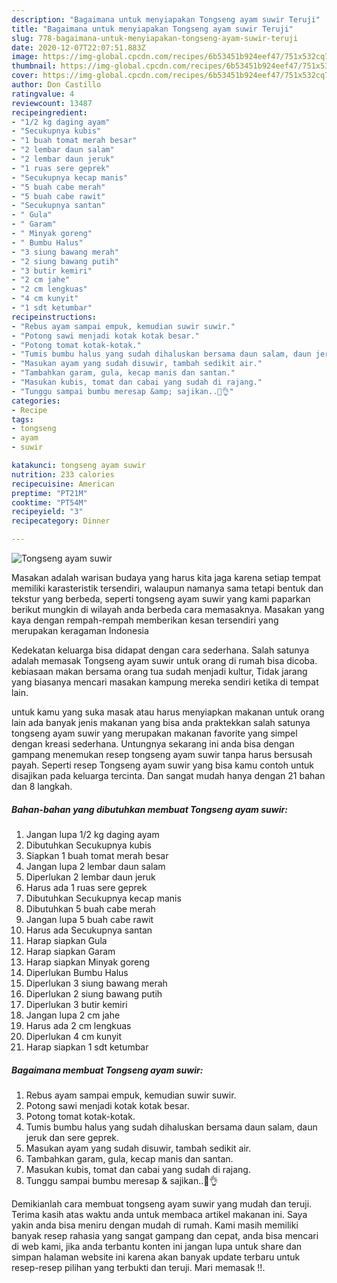```yaml
---
description: "Bagaimana untuk menyiapakan Tongseng ayam suwir Teruji"
title: "Bagaimana untuk menyiapakan Tongseng ayam suwir Teruji"
slug: 778-bagaimana-untuk-menyiapakan-tongseng-ayam-suwir-teruji
date: 2020-12-07T22:07:51.883Z
image: https://img-global.cpcdn.com/recipes/6b53451b924eef47/751x532cq70/tongseng-ayam-suwir-foto-resep-utama.jpg
thumbnail: https://img-global.cpcdn.com/recipes/6b53451b924eef47/751x532cq70/tongseng-ayam-suwir-foto-resep-utama.jpg
cover: https://img-global.cpcdn.com/recipes/6b53451b924eef47/751x532cq70/tongseng-ayam-suwir-foto-resep-utama.jpg
author: Don Castillo
ratingvalue: 4
reviewcount: 13487
recipeingredient:
- "1/2 kg daging ayam"
- "Secukupnya kubis"
- "1 buah tomat merah besar"
- "2 lembar daun salam"
- "2 lembar daun jeruk"
- "1 ruas sere geprek"
- "Secukupnya kecap manis"
- "5 buah cabe merah"
- "5 buah cabe rawit"
- "Secukupnya santan"
- " Gula"
- " Garam"
- " Minyak goreng"
- " Bumbu Halus"
- "3 siung bawang merah"
- "2 siung bawang putih"
- "3 butir kemiri"
- "2 cm jahe"
- "2 cm lengkuas"
- "4 cm kunyit"
- "1 sdt ketumbar"
recipeinstructions:
- "Rebus ayam sampai empuk, kemudian suwir suwir."
- "Potong sawi menjadi kotak kotak besar."
- "Potong tomat kotak-kotak."
- "Tumis bumbu halus yang sudah dihaluskan bersama daun salam, daun jeruk dan sere geprek."
- "Masukan ayam yang sudah disuwir, tambah sedikit air."
- "Tambahkan garam, gula, kecap manis dan santan."
- "Masukan kubis, tomat dan cabai yang sudah di rajang."
- "Tunggu sampai bumbu meresap &amp; sajikan..🤗👌"
categories:
- Recipe
tags:
- tongseng
- ayam
- suwir

katakunci: tongseng ayam suwir 
nutrition: 233 calories
recipecuisine: American
preptime: "PT21M"
cooktime: "PT54M"
recipeyield: "3"
recipecategory: Dinner

---
```



![Tongseng ayam suwir](https://img-global.cpcdn.com/recipes/6b53451b924eef47/751x532cq70/tongseng-ayam-suwir-foto-resep-utama.jpg)

Masakan adalah warisan budaya yang harus kita jaga karena setiap tempat memiliki karasteristik tersendiri, walaupun namanya sama tetapi bentuk dan tekstur yang berbeda, seperti tongseng ayam suwir yang kami paparkan berikut mungkin di wilayah anda berbeda cara memasaknya. Masakan yang kaya dengan rempah-rempah memberikan kesan tersendiri yang merupakan keragaman Indonesia

Kedekatan keluarga bisa didapat dengan cara sederhana. Salah satunya adalah memasak Tongseng ayam suwir untuk orang di rumah bisa dicoba. kebiasaan makan bersama orang tua sudah menjadi kultur, Tidak jarang yang biasanya mencari masakan kampung mereka sendiri ketika di tempat lain.



untuk kamu yang suka masak atau harus menyiapkan makanan untuk orang lain ada banyak jenis makanan yang bisa anda praktekkan salah satunya tongseng ayam suwir yang merupakan makanan favorite yang simpel dengan kreasi sederhana. Untungnya sekarang ini anda bisa dengan gampang menemukan resep tongseng ayam suwir tanpa harus bersusah payah.
Seperti resep Tongseng ayam suwir yang bisa kamu contoh untuk disajikan pada keluarga tercinta. Dan sangat mudah hanya dengan 21 bahan dan 8 langkah.


<!--inarticleads1-->

##### Bahan-bahan yang dibutuhkan membuat Tongseng ayam suwir:

1. Jangan lupa 1/2 kg daging ayam
1. Dibutuhkan Secukupnya kubis
1. Siapkan 1 buah tomat merah besar
1. Jangan lupa 2 lembar daun salam
1. Diperlukan 2 lembar daun jeruk
1. Harus ada 1 ruas sere geprek
1. Dibutuhkan Secukupnya kecap manis
1. Dibutuhkan 5 buah cabe merah
1. Jangan lupa 5 buah cabe rawit
1. Harus ada Secukupnya santan
1. Harap siapkan  Gula
1. Harap siapkan  Garam
1. Harap siapkan  Minyak goreng
1. Diperlukan  Bumbu Halus
1. Diperlukan 3 siung bawang merah
1. Diperlukan 2 siung bawang putih
1. Diperlukan 3 butir kemiri
1. Jangan lupa 2 cm jahe
1. Harus ada 2 cm lengkuas
1. Diperlukan 4 cm kunyit
1. Harap siapkan 1 sdt ketumbar




<!--inarticleads2-->

##### Bagaimana membuat  Tongseng ayam suwir:

1. Rebus ayam sampai empuk, kemudian suwir suwir.
1. Potong sawi menjadi kotak kotak besar.
1. Potong tomat kotak-kotak.
1. Tumis bumbu halus yang sudah dihaluskan bersama daun salam, daun jeruk dan sere geprek.
1. Masukan ayam yang sudah disuwir, tambah sedikit air.
1. Tambahkan garam, gula, kecap manis dan santan.
1. Masukan kubis, tomat dan cabai yang sudah di rajang.
1. Tunggu sampai bumbu meresap &amp; sajikan..🤗👌




Demikianlah cara membuat tongseng ayam suwir yang mudah dan teruji. Terima kasih atas waktu anda untuk membaca artikel makanan ini. Saya yakin anda bisa meniru dengan mudah di rumah. Kami masih memiliki banyak resep rahasia yang sangat gampang dan cepat, anda bisa mencari di web kami, jika anda terbantu konten ini jangan lupa untuk share dan simpan halaman website ini karena akan banyak update terbaru untuk resep-resep pilihan yang terbukti dan teruji. Mari memasak !!. 
